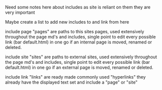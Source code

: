 Need some notes here about includes as site is reliant on them they are very important

Maybe create a list to add new includes to and link from here

include page
"pages" are paths to this sites pages, used extensively throughout the page md's and includes, single point to edit every possible link (bar default.html) in one go if an internal page is moved, renamed or deleted.

include site
"sites" are paths to external sites, used extensively throughout the page md's and includes, single point to edit every possible link (bar default.html) in one go if an external page is moved, renamed or deleted.

include link
"links" are ready made commonly used "hyperlinks" they already have the displayed text set and include a "page" or "site"  
